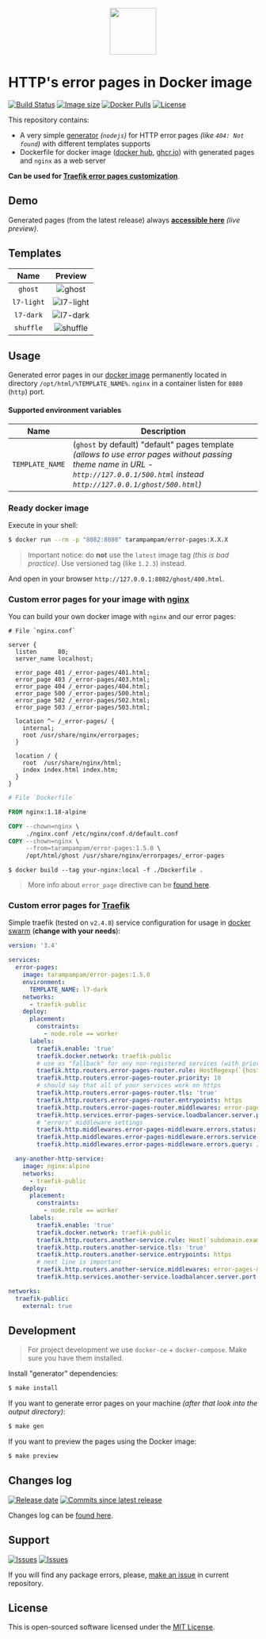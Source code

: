 <p align="center">
  <img src="https://hsto.org/webt/rm/9y/ww/rm9ywwx3gjv9agwkcmllhsuyo7k.png" width="94" alt="" />
</p>

# HTTP's error pages in Docker image

[![Build Status][badge_build_status]][link_build_status]
[![Image size][badge_size_latest]][link_docker_hub]
[![Docker Pulls][badge_docker_pulls]][link_docker_hub]
[![License][badge_license]][link_license]

This repository contains:

- A very simple [generator](generator/generator.js) _(`nodejs`)_ for HTTP error pages _(like `404: Not found`)_ with different templates supports
- Dockerfile for docker image ([docker hub][link_docker_hub], [ghcr.io][link_ghcr]) with generated pages and `nginx` as a web server

**Can be used for [Traefik error pages customization](https://docs.traefik.io/middlewares/errorpages/)**.

## Demo

Generated pages (from the latest release) always **[accessible here][link_gh_pages]** _(live preview)_.

## Templates

   Name    | Preview
:--------: | :-----:
`ghost`    | ![ghost](https://hsto.org/webt/oj/cl/4k/ojcl4ko_cvusy5xuki6efffzsyo.gif)
`l7-light` | ![l7-light](https://hsto.org/webt/xc/iq/vt/xciqvty-aoj-rchfarsjhutpjny.png)
`l7-dark`  | ![l7-dark](https://hsto.org/webt/s1/ih/yr/s1ihyrqs_y-sgraoimfhk6ypney.png)
`shuffle`  | ![shuffle](https://hsto.org/webt/7w/rk/3m/7wrk3mrzz3y8qfqwovmuvacu-bs.gif)

## Usage

Generated error pages in our [docker image][link_docker_hub] permanently located in directory `/opt/html/%TEMPLATE_NAME%`. `nginx` in a container listen for `8080` (`http`) port.

#### Supported environment variables

Name            | Description
--------------- | -----------
`TEMPLATE_NAME` | (`ghost` by default) "default" pages template _(allows to use error pages without passing theme name in URL - `http://127.0.0.1/500.html` instead `http://127.0.0.1/ghost/500.html`)_

### Ready docker image

Execute in your shell:

```bash
$ docker run --rm -p "8082:8080" tarampampam/error-pages:X.X.X
```

> Important notice: do **not** use the `latest` image tag _(this is bad practice)_. Use versioned tag (like `1.2.3`) instead.

And open in your browser `http://127.0.0.1:8082/ghost/400.html`.

### Custom error pages for your image with [nginx][link_nginx]

You can build your own docker image with `nginx` and our error pages:

```nginx
# File `nginx.conf`

server {
  listen      80;
  server_name localhost;

  error_page 401 /_error-pages/401.html;
  error_page 403 /_error-pages/403.html;
  error_page 404 /_error-pages/404.html;
  error_page 500 /_error-pages/500.html;
  error_page 502 /_error-pages/502.html;
  error_page 503 /_error-pages/503.html;

  location ^~ /_error-pages/ {
    internal;
    root /usr/share/nginx/errorpages;
  }

  location / {
    root  /usr/share/nginx/html;
    index index.html index.htm;
  }
}
```

```dockerfile
# File `Dockerfile`

FROM nginx:1.18-alpine

COPY --chown=nginx \
     ./nginx.conf /etc/nginx/conf.d/default.conf
COPY --chown=nginx \
     --from=tarampampam/error-pages:1.5.0 \
     /opt/html/ghost /usr/share/nginx/errorpages/_error-pages
```

```shell
$ docker build --tag your-nginx:local -f ./Dockerfile .
```

> More info about `error_page` directive can be [found here](http://nginx.org/en/docs/http/ngx_http_core_module.html#error_page).

### Custom error pages for [Traefik][link_traefik]

Simple traefik (tested on `v2.4.8`) service configuration for usage in [docker swarm][link_swarm] (**change with your needs**):

```yaml
version: '3.4'

services:
  error-pages:
    image: tarampampam/error-pages:1.5.0
    environment:
      TEMPLATE_NAME: l7-dark
    networks:
      - traefik-public
    deploy:
      placement:
        constraints:
          - node.role == worker
      labels:
        traefik.enable: 'true'
        traefik.docker.network: traefik-public
        # use as "fallback" for any non-registered services (with priority below normal)
        traefik.http.routers.error-pages-router.rule: HostRegexp(`{host:.+}`)
        traefik.http.routers.error-pages-router.priority: 10
        # should say that all of your services work on https
        traefik.http.routers.error-pages-router.tls: 'true'
        traefik.http.routers.error-pages-router.entrypoints: https
        traefik.http.routers.error-pages-router.middlewares: error-pages-middleware@docker
        traefik.http.services.error-pages-service.loadbalancer.server.port: 8080
        # "errors" middleware settings
        traefik.http.middlewares.error-pages-middleware.errors.status: 400-599
        traefik.http.middlewares.error-pages-middleware.errors.service: error-pages-service@docker
        traefik.http.middlewares.error-pages-middleware.errors.query: /{status}.html

  any-another-http-service:
    image: nginx:alpine
    networks:
      - traefik-public
    deploy:
      placement:
        constraints:
          - node.role == worker
      labels:
        traefik.enable: 'true'
        traefik.docker.network: traefik-public
        traefik.http.routers.another-service.rule: Host(`subdomain.example.com`)
        traefik.http.routers.another-service.tls: 'true'
        traefik.http.routers.another-service.entrypoints: https
        # next line is important
        traefik.http.routers.another-service.middlewares: error-pages-middleware@docker
        traefik.http.services.another-service.loadbalancer.server.port: 80

networks:
  traefik-public:
    external: true
```

## Development

> For project development we use `docker-ce` + `docker-compose`. Make sure you have them installed.

Install "generator" dependencies:

```bash
$ make install
```

If you want to generate error pages on your machine _(after that look into the output directory)_:

```bash
$ make gen
```

If you want to preview the pages using the Docker image:

```bash
$ make preview
```

## Changes log

[![Release date][badge_release_date]][link_releases]
[![Commits since latest release][badge_commits_since_release]][link_commits]

Changes log can be [found here][link_changes_log].

## Support

[![Issues][badge_issues]][link_issues]
[![Issues][badge_pulls]][link_pulls]

If you will find any package errors, please, [make an issue][link_create_issue] in current repository.

## License

This is open-sourced software licensed under the [MIT License][link_license].

[badge_build_status]:https://img.shields.io/github/workflow/status/tarampampam/error-pages/tests/master
[badge_release_date]:https://img.shields.io/github/release-date/tarampampam/error-pages.svg?style=flat-square&maxAge=180
[badge_commits_since_release]:https://img.shields.io/github/commits-since/tarampampam/error-pages/latest.svg?style=flat-square&maxAge=180
[badge_issues]:https://img.shields.io/github/issues/tarampampam/error-pages.svg?style=flat-square&maxAge=180
[badge_pulls]:https://img.shields.io/github/issues-pr/tarampampam/error-pages.svg?style=flat-square&maxAge=180
[badge_license]:https://img.shields.io/github/license/tarampampam/error-pages.svg?longCache=true
[badge_size_latest]:https://img.shields.io/docker/image-size/tarampampam/error-pages/latest?maxAge=30
[badge_docker_pulls]:https://img.shields.io/docker/pulls/tarampampam/error-pages.svg
[link_releases]:https://github.com/tarampampam/error-pages/releases
[link_commits]:https://github.com/tarampampam/error-pages/commits
[link_changes_log]:https://github.com/tarampampam/error-pages/blob/master/CHANGELOG.md
[link_issues]:https://github.com/tarampampam/error-pages/issues
[link_pulls]:https://github.com/tarampampam/error-pages/pulls
[link_build_status]:https://travis-ci.org/tarampampam/error-pages
[link_create_issue]:https://github.com/tarampampam/error-pages/issues/new
[link_license]:https://github.com/tarampampam/error-pages/blob/master/LICENSE
[link_docker_hub]:https://hub.docker.com/r/tarampampam/error-pages/
[link_ghcr]:https://github.com/users/tarampampam/packages/container/package/error-pages
[link_nginx]:http://nginx.org/
[link_traefik]:https://docs.traefik.io/
[link_swarm]:https://docs.docker.com/engine/swarm/
[link_gh_pages]:https://tarampampam.github.io/error-pages/
